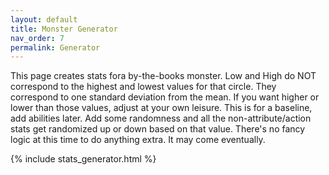 ```yaml
---
layout: default
title: Monster Generator
nav_order: 7
permalink: Generator
---
```


This page creates stats fora by-the-books monster. Low and High do NOT correspond to the highest and lowest values for that circle. They correspond to one standard deviation from the mean. If you want higher or lower than those values, adjust at your own leisure. This is for a baseline, add abilities later. Add some randomness and all the non-attribute/action stats get randomized up or down based on that value. There's no fancy logic at this time to do anything extra. It may come eventually.
<br>


{% include stats_generator.html %}